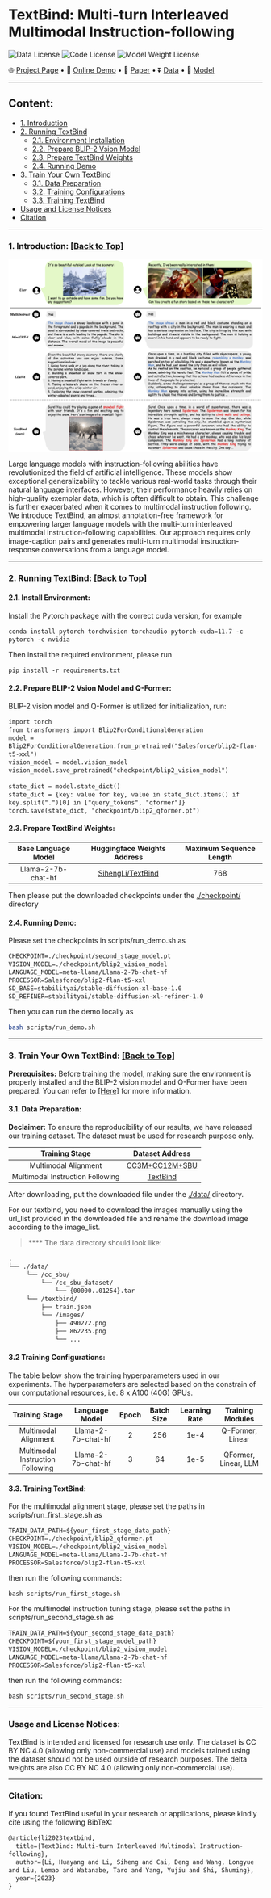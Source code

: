 # TextBind: Multi-turn Interleaved Multimodal Instruction-following

![Data License](https://img.shields.io/badge/Data%20License-CC%20By%20NC%204.0-red.svg)
![Code License](https://img.shields.io/badge/Code%20License-Apache_2.0-green.svg)
![Model Weight License](https://img.shields.io/badge/Model_Weight%20License-CC%20By%20NC%204.0-red.svg)

<p align="left">
   🌐 <a href="https://textbind.github.io" target="_blank">Project Page</a> • 🤗 <a href="https://ailabnlp.tencent.com/research_demos/textbind/" target="_blank">Online Demo</a> • 📃 <a href="http://arxiv.org/abs/2305.16355" target="_blank">Paper</a> •  ⏬ <a href="https://drive.google.com/file/d/19JPm7X1Rv8CZfEvJjKwSqMr_Wd_KODET/view?usp=sharing" target="_blank">Data</a> • 🤖 <a href="https://huggingface.co/SihengLi/TextBind" target="_blank">Model</a>
</p>


****
<span id='content'/>

## Content: 
* <a href='#introduction'>1. Introduction</a>
* <a href='#Running TextBind'>2. Running TextBind</a>
    * <a href='#install_environment'>2.1. Environment Installation</a>
    * <a href='#prepare_blip2_vision_model'>2.2. Prepare BLIP-2 Vsion Model</a>
    * <a href='#prepare_textbind_weights'>2.3. Prepare TextBind Weights</a>
    * <a href='#running_demo'>2.4. Running Demo</a>
* <a href='#train_textbind'>3. Train Your Own TextBind</a>
    * <a href='#data_preparation'>3.1. Data Preparation</a>
    * <a href='#training_configurations'>3.2. Training Configurations</a>
    * <a href='#training_textbind'>3.3. Training TextBind</a>
* <a href='#license'>Usage and License Notices</a>
* <a href='#citation'>Citation</a>

****

<span id='introduction'/>

### 1. Introduction: <a href='#content'>[Back to Top]</a>

<p align="center" width="100%">
<img src="./introduction.png" style="min-width: 300px; display: block; margin: auto;">
</p>

Large language models with instruction-following abilities have revolutionized the field of artificial intelligence. These models show exceptional generalizability to tackle various real-world tasks through their natural language interfaces. However, their performance heavily relies on high-quality exemplar data, which is often difficult to obtain. This challenge is further exacerbated when it comes to multimodal instruction following. We introduce TextBind, an almost annotation-free framework for empowering larger language models with the multi-turn interleaved multimodal instruction-following capabilities. Our approach requires only image-caption pairs and generates multi-turn multimodal instruction-response conversations from a language model.

****

<span id='running_textbind'/>

### 2. Running TextBind: <a href='#content'>[Back to Top]</a>

<span id='install_environment'/>

#### 2.1. Install Environment:
Install the Pytorch package with the correct cuda version, for example
```
conda install pytorch torchvision torchaudio pytorch-cuda=11.7 -c pytorch -c nvidia
```

Then install the required environment, please run
```
pip install -r requirements.txt
```

<span id='prepare_blip2_vision_model'/>

#### 2.2. Prepare BLIP-2 Vsion Model and Q-Former:
BLIP-2 vision model and Q-Former is utilized for initialization, run:
```
import torch
from transformers import Blip2ForConditionalGeneration
model = Blip2ForConditionalGeneration.from_pretrained("Salesforce/blip2-flan-t5-xxl")
vision_model = model.vision_model
vision_model.save_pretrained("checkpoint/blip2_vision_model")

state_dict = model.state_dict()
state_dict = {key: value for key, value in state_dict.items() if key.split(".")[0] in ["query_tokens", "qformer"]}
torch.save(state_dict, "checkpoint/blip2_qformer.pt")
```

<span id='prepare_textbind_weights'/>

#### 2.3. Prepare TextBind Weights:

|**Base Language Model**|**Huggingface Weights Address**|**Maximum Sequence Length**|
|:-------------:|:-------------:|:-------------:|
|Llama-2-7b-chat-hf|[SihengLi/TextBind](https://huggingface.co/SihengLi/TextBind)|768|

Then please put the downloaded checkpoints under the [./checkpoint/](./checkpoint/) directory

<span id='running_demo'/>

#### 2.4. Running Demo:
Please set the checkpoints in scripts/run_demo.sh as
```
CHECKPOINT=./checkpoint/second_stage_model.pt
VISION_MODEL=./checkpoint/blip2_vision_model
LANGUAGE_MODEL=meta-llama/Llama-2-7b-chat-hf
PROCESSOR=Salesforce/blip2-flan-t5-xxl
SD_BASE=stabilityai/stable-diffusion-xl-base-1.0
SD_REFINER=stabilityai/stable-diffusion-xl-refiner-1.0
```
Then you can run the demo locally as
```bash
bash scripts/run_demo.sh
```
****

<span id='train_textbind'/>

### 3. Train Your Own TextBind: <a href='#content'>[Back to Top]</a>

**Prerequisites:** Before training the model, making sure the environment is properly installed and the BLIP-2 vision model and Q-Former have been prepared. You can refer to <a href='#install_environment'>[Here]</a> for more information.  

<span id='data_preparation'/>

#### 3.1. Data Preparation:

**Declaimer:** To ensure the reproducibility of our results, we have released our training dataset. The dataset must be used for research purpose only.

|**Training Stage**|**Dataset Address**|
|:-------------:|:-------------:|
|Multimodal Alignment|[CC3M+CC12M+SBU](https://github.com/Vision-CAIR/MiniGPT-4/blob/main/dataset/README_1_STAGE.md)|
|Multimodal Instruction Following|[TextBind](https://drive.google.com/file/d/19JPm7X1Rv8CZfEvJjKwSqMr_Wd_KODET/view?usp=sharing)|

After downloading, put the downloaded file under the [./data/](./data/) directory.

For our textbind, you need to download the images manually using the url_list provided in the downloaded file and rename the download image according to the image_list.

> **** The data directory should look like:

    .
    └── ./data/ 
         └── /cc_sbu/
             └── /cc_sbu_dataset/
                 └── {00000..01254}.tar
         └── /textbind/
             ├── train.json
             └── /images/
                 ├── 490272.png
                 ├── 862235.png
                 └── ...
              

<span id='training_configurations'/>

#### 3.2 Training Configurations:

The table below show the training hyperparameters used in our experiments. The hyperparameters are selected based on the constrain of our computational resources, i.e. 8 x A100 (40G) GPUs.

|**Training Stage**|**Language Model**|**Epoch**|**Batch Size**|**Learning Rate**|**Training Modules**|
|:-------------:|:-------------:|:-------------:|:-------------:|:-------------:|:-------------:|
|Multimodal Alignment|Llama-2-7b-chat-hf|2|256|1e-4|Q-Former, Linear|
|Multimodal Instruction Following|Llama-2-7b-chat-hf|3|64|1e-5|QFormer, Linear, LLM|



<span id='training_textbind'/>


#### 3.3. Training TextBind:
For the multimodal alignment stage, please set the paths in scripts/run_first_stage.sh as
```
TRAIN_DATA_PATH=${your_first_stage_data_path}
CHECKPOINT=./checkpoint/blip2_qformer.pt
VISION_MODEL=./checkpoint/blip2_vision_model
LANGUAGE_MODEL=meta-llama/Llama-2-7b-chat-hf
PROCESSOR=Salesforce/blip2-flan-t5-xxl
```
 
then run the following commands:
```
bash scripts/run_first_stage.sh
```

For the multimodel instruction tuning stage, please set the paths in scripts/run_second_stage.sh as
```
TRAIN_DATA_PATH=${your_second_stage_data_path}
CHECKPOINT=${your_first_stage_model_path}
VISION_MODEL=./checkpoint/blip2_vision_model
LANGUAGE_MODEL=meta-llama/Llama-2-7b-chat-hf
PROCESSOR=Salesforce/blip2-flan-t5-xxl
```

then run the following commands:
```
bash scripts/run_second_stage.sh
```

****

<span id='license'/>

### Usage and License Notices:

TextBind is intended and licensed for research use only. The dataset is CC BY NC 4.0 (allowing only non-commercial use) and models trained using the dataset should not be used outside of research purposes. The delta weights are also CC BY NC 4.0 (allowing only non-commercial use).


****

<span id='citation'/>

### Citation:

If you found TextBind useful in your research or applications, please kindly cite using the following BibTeX:
```
@article{li2023textbind,
  title={TextBind: Multi-turn Interleaved Multimodal Instruction-following},
  author={Li, Huayang and Li, Siheng and Cai, Deng and Wang, Longyue and Liu, Lemao and Watanabe, Taro and Yang, Yujiu and Shi, Shuming},
  year={2023}
}
```